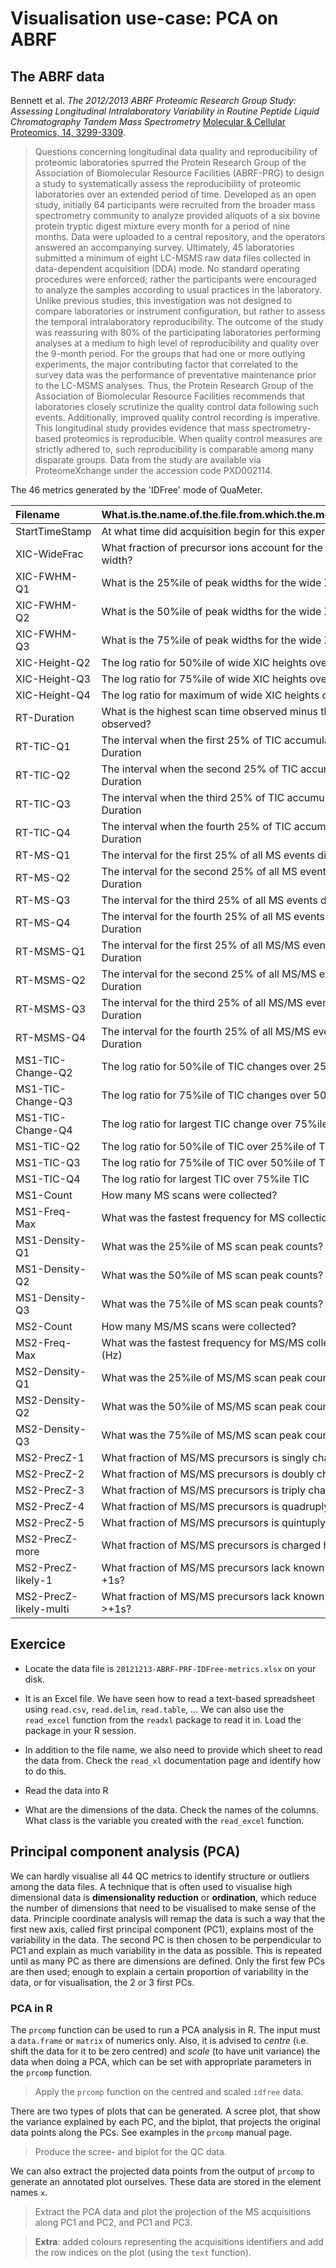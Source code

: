 # Visualisation use-case: PCA on ABRF

## The ABRF data

Bennett et al. *The 2012/2013 ABRF Proteomic Research Group Study:
Assessing Longitudinal Intralaboratory Variability in Routine Peptide
Liquid Chromatography Tandem Mass Spectrometry*
[Molecular & Cellular Proteomics, 14, 3299-3309](http://www.mcponline.org/content/14/12/3299.short).

> Questions concerning longitudinal data quality and reproducibility
> of proteomic laboratories spurred the Protein Research Group of the
> Association of Biomolecular Resource Facilities (ABRF-PRG) to design
> a study to systematically assess the reproducibility of proteomic
> laboratories over an extended period of time. Developed as an open
> study, initially 64 participants were recruited from the broader
> mass spectrometry community to analyze provided aliquots of a six
> bovine protein tryptic digest mixture every month for a period of
> nine months. Data were uploaded to a central repository, and the
> operators answered an accompanying survey. Ultimately, 45
> laboratories submitted a minimum of eight LC-MSMS raw data files
> collected in data-dependent acquisition (DDA) mode. No standard
> operating procedures were enforced; rather the participants were
> encouraged to analyze the samples according to usual practices in
> the laboratory. Unlike previous studies, this investigation was not
> designed to compare laboratories or instrument configuration, but
> rather to assess the temporal intralaboratory reproducibility. The
> outcome of the study was reassuring with 80% of the participating
> laboratories performing analyses at a medium to high level of
> reproducibility and quality over the 9-month period. For the groups
> that had one or more outlying experiments, the major contributing
> factor that correlated to the survey data was the performance of
> preventative maintenance prior to the LC-MSMS analyses. Thus, the
> Protein Research Group of the Association of Biomolecular Resource
> Facilities recommends that laboratories closely scrutinize the
> quality control data following such events. Additionally, improved
> quality control recording is imperative. This longitudinal study
> provides evidence that mass spectrometry-based proteomics is
> reproducible. When quality control measures are strictly adhered to,
> such reproducibility is comparable among many disparate groups. Data
> from the study are available via ProteomeXchange under the accession
> code PXD002114.

The 46 metrics generated by the 'IDFree' mode of QuaMeter.


|Filename               |What.is.the.name.of.the.file.from.which.the.metrics.were.computed.          |
|:----------------------|:---------------------------------------------------------------------------|
|StartTimeStamp         |At what time did acquisition begin for this experiment?                     |
|XIC-WideFrac           |What fraction of precursor ions account for the top half of all peak width? |
|XIC-FWHM-Q1            |What is the 25%ile of peak widths for the wide XICs?                        |
|XIC-FWHM-Q2            |What is the 50%ile of peak widths for the wide XICs?                        |
|XIC-FWHM-Q3            |What is the 75%ile of peak widths for the wide XICs?                        |
|XIC-Height-Q2          |The log ratio for 50%ile of wide XIC heights over 25%ile of heights.        |
|XIC-Height-Q3          |The log ratio for 75%ile of wide XIC heights over 50%ile of heights.        |
|XIC-Height-Q4          |The log ratio for maximum of wide XIC heights over 75%ile of heights.       |
|RT-Duration            |What is the highest scan time observed minus the lowest scan time observed? |
|RT-TIC-Q1              |The interval when the first 25% of TIC accumulates divided by RT-Duration   |
|RT-TIC-Q2              |The interval when the second 25% of TIC accumulates divided by RT-Duration  |
|RT-TIC-Q3              |The interval when the third 25% of TIC accumulates divided by RT-Duration   |
|RT-TIC-Q4              |The interval when the fourth 25% of TIC accumulates divided by RT-Duration  |
|RT-MS-Q1               |The interval for the first 25% of all MS events divided by RT-Duration      |
|RT-MS-Q2               |The interval for the second 25% of all MS events divided by RT-Duration     |
|RT-MS-Q3               |The interval for the third 25% of all MS events divided by RT-Duration      |
|RT-MS-Q4               |The interval for the fourth 25% of all MS events divided by RT-Duration     |
|RT-MSMS-Q1             |The interval for the first 25% of all MS/MS events divided by RT-Duration   |
|RT-MSMS-Q2             |The interval for the second 25% of all MS/MS events divided by RT-Duration  |
|RT-MSMS-Q3             |The interval for the third 25% of all MS/MS events divided by RT-Duration   |
|RT-MSMS-Q4             |The interval for the fourth 25% of all MS/MS events divided by RT-Duration  |
|MS1-TIC-Change-Q2      |The log ratio for 50%ile of TIC changes over 25%ile of TIC changes          |
|MS1-TIC-Change-Q3      |The log ratio for 75%ile of TIC changes over 50%ile of TIC changes          |
|MS1-TIC-Change-Q4      |The log ratio for largest TIC change over 75%ile of TIC changes             |
|MS1-TIC-Q2             |The log ratio for 50%ile of TIC over 25%ile of TIC                          |
|MS1-TIC-Q3             |The log ratio for 75%ile of TIC over 50%ile of TIC                          |
|MS1-TIC-Q4             |The log ratio for largest TIC over 75%ile TIC                               |
|MS1-Count              |How many MS scans were collected?                                           |
|MS1-Freq-Max           |What was the fastest frequency for MS collection in any minute? (Hz)        |
|MS1-Density-Q1         |What was the 25%ile of MS scan peak counts?                                 |
|MS1-Density-Q2         |What was the 50%ile of MS scan peak counts?                                 |
|MS1-Density-Q3         |What was the 75%ile of MS scan peak counts?                                 |
|MS2-Count              |How many MS/MS scans were collected?                                        |
|MS2-Freq-Max           |What was the fastest frequency for MS/MS collection in any minute? (Hz)     |
|MS2-Density-Q1         |What was the 25%ile of MS/MS scan peak counts?                              |
|MS2-Density-Q2         |What was the 50%ile of MS/MS scan peak counts?                              |
|MS2-Density-Q3         |What was the 75%ile of MS/MS scan peak counts?                              |
|MS2-PrecZ-1            |What fraction of MS/MS precursors is singly charged?                        |
|MS2-PrecZ-2            |What fraction of MS/MS precursors is doubly charged?                        |
|MS2-PrecZ-3            |What fraction of MS/MS precursors is triply charged?                        |
|MS2-PrecZ-4            |What fraction of MS/MS precursors is quadruply charged?                     |
|MS2-PrecZ-5            |What fraction of MS/MS precursors is quintuply charged?                     |
|MS2-PrecZ-more         |What fraction of MS/MS precursors is charged higher than +5?                |
|MS2-PrecZ-likely-1     |What fraction of MS/MS precursors lack known charge but look like +1s?      |
|MS2-PrecZ-likely-multi |What fraction of MS/MS precursors lack known charge but look like >+1s?     |

## Exercice



* Locate the data file is `20121213-ABRF-PRF-IDFree-metrics.xlsx` on your disk.



* It is an Excel file. We have seen how to read a text-based
  spreadsheet using `read.csv`, `read.delim`, `read.table`, ...  We
  can also use the `read_excel` function from the `readxl` package to
  read it in. Load the package in your R session.


* In addition to the file name, we also need to provide which sheet to
  read the data from. Check the `read_xl` documentation page and
  identify how to do this.


* Read the data into R



* What are the dimensions of the data. Check the names of the
  columns. What class is the variable you created with the
  `read_excel` function.



## Principal component analysis (PCA)

We can hardly visualise all 44 QC metrics to
identify structure or outliers among the data files. A technique that
is often used to visualise high dimensional data is **dimensionality
reduction** or **ordination**, which reduce the number of dimensions
that need to be visualised to make sense of the data. Principle
coordinate analysis will remap the data is such a way that the first
new axis, called first principal component (PC1), explains most of the
variability in the data. The second PC is then chosen to be
perpendicular to PC1 and explain as much variability in the data as
possible. This is repeated until as many PC as there are dimensions
are defined. Only the first few PCs are then used; enough to explain a
certain proportion of variability in the data, or for visualisation,
the 2 or 3 first PCs.

### PCA in R

The `prcomp` function can be used to run a PCA analysis in R. The
input must a `data.frame` or `matrix` of numerics only. Also, it is
advised to *centre* (i.e. shift the data for it to be zero centred)
and *scale* (to have unit variance) the data when doing a PCA, which
can be set with appropriate parameters in the `prcomp` function.

> Apply the `prcomp` function on the centred and scaled `idfree` data.



There are two types of plots that can be generated. A scree plot, that
show the variance explained by each PC, and the biplot, that projects
the original data points along the PCs. See examples in the `prcomp`
manual page.

> Produce the scree- and biplot for the QC data.



We can also extract the projected data points from the output of
`prcomp` to generate an annotated plot ourselves. These data are
stored in the element names `x`. 

> Extract the PCA data and plot the projection of the MS acquisitions
> along PC1 and PC2, and PC1 and PC3. 



> **Extra**: added colours representing the acquisitions identifiers
> and add the row indices on the plot (using the `text` function).


